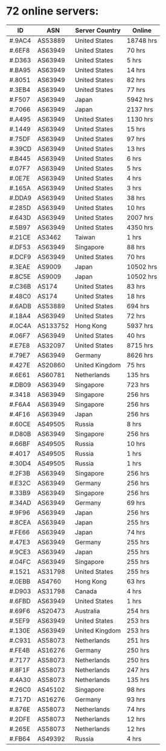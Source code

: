 # 72 online servers:

| ID | ASN | Server Country | Online |
| ------ | ------ | ------ | ------ |
| #.9AC4 | AS53889 | United States | 18748 hrs |
| #.6EF8 | AS63949 | United States | 70 hrs |
| #.D363 | AS63949 | United States | 5 hrs |
| #.BA95 | AS63949 | United States | 14 hrs |
| #.8051 | AS63949 | United States | 82 hrs |
| #.3EB4 | AS63949 | United States | 77 hrs |
| #.F507 | AS63949 | Japan | 5942 hrs |
| #.7066 | AS63949 | Japan | 2137 hrs |
| #.A495 | AS63949 | United States | 1130 hrs |
| #.1449 | AS63949 | United States | 15 hrs |
| #.75DF | AS63949 | United States | 97 hrs |
| #.39CD | AS63949 | United States | 13 hrs |
| #.B445 | AS63949 | United States | 6 hrs |
| #.07F7 | AS63949 | United States | 5 hrs |
| #.0E7E | AS63949 | United States | 4 hrs |
| #.165A | AS63949 | United States | 3 hrs |
| #.DDA9 | AS63949 | United States | 38 hrs |
| #.285D | AS63949 | United States | 10 hrs |
| #.643D | AS63949 | United States | 2007 hrs |
| #.5B97 | AS63949 | United States | 4350 hrs |
| #.21CE | AS3462 | Taiwan | 1 hrs |
| #.DF53 | AS63949 | Singapore | 88 hrs |
| #.DCF9 | AS63949 | United States | 70 hrs |
| #.3EAE | AS9009 | Japan | 10502 hrs |
| #.8C5E | AS9009 | Japan | 10502 hrs |
| #.C36B | AS174 | United States | 83 hrs |
| #.48C0 | AS174 | United States | 18 hrs |
| #.6ADB | AS53889 | United States | 694 hrs |
| #.18A4 | AS63949 | United States | 72 hrs |
| #.0C4A | AS133752 | Hong Kong | 5937 hrs |
| #.06F7 | AS63949 | United States | 40 hrs |
| #.E7E8 | AS32097 | United States | 8715 hrs |
| #.79E7 | AS63949 | Germany | 8626 hrs |
| #.427E | AS20860 | United Kingdom | 75 hrs |
| #.6E61 | AS60781 | Netherlands | 135 hrs |
| #.DB09 | AS63949 | Singapore | 723 hrs |
| #.3418 | AS63949 | Singapore | 256 hrs |
| #.F6A4 | AS63949 | Singapore | 256 hrs |
| #.4F16 | AS63949 | Japan | 256 hrs |
| #.60CE | AS49505 | Russia | 8 hrs |
| #.D80B | AS63949 | Singapore | 256 hrs |
| #.66BF | AS49505 | Russia | 10 hrs |
| #.4017 | AS49505 | Russia | 1 hrs |
| #.30D4 | AS49505 | Russia | 1 hrs |
| #.2F3B | AS63949 | Singapore | 256 hrs |
| #.E32C | AS63949 | Germany | 256 hrs |
| #.33B9 | AS63949 | Singapore | 256 hrs |
| #.34AD | AS63949 | Germany | 69 hrs |
| #.9F96 | AS63949 | Japan | 256 hrs |
| #.8CEA | AS63949 | Japan | 255 hrs |
| #.FE66 | AS63949 | Japan | 74 hrs |
| #.47E3 | AS63949 | Germany | 255 hrs |
| #.9CE3 | AS63949 | Japan | 255 hrs |
| #.04FC | AS63949 | Singapore | 255 hrs |
| #.1521 | AS31798 | United States | 255 hrs |
| #.0EBB | AS4760 | Hong Kong | 63 hrs |
| #.D903 | AS31798 | Canada | 4 hrs |
| #.6FBD | AS63949 | United States | 1 hrs |
| #.69F6 | AS20473 | Australia | 254 hrs |
| #.5EF9 | AS63949 | United States | 253 hrs |
| #.130E | AS63949 | United Kingdom | 253 hrs |
| #.C931 | AS58073 | Netherlands | 251 hrs |
| #.FE4B | AS16276 | Germany | 250 hrs |
| #.7177 | AS58073 | Netherlands | 250 hrs |
| #.8F1F | AS58073 | Netherlands | 247 hrs |
| #.4A30 | AS58073 | Netherlands | 135 hrs |
| #.26C0 | AS45102 | Singapore | 98 hrs |
| #.717D | AS16276 | Germany | 93 hrs |
| #.876E | AS58073 | Netherlands | 74 hrs |
| #.2DFE | AS58073 | Netherlands | 12 hrs |
| #.265E | AS58073 | Netherlands | 12 hrs |
| #.FB64 | AS49392 | Russia | 4 hrs |

